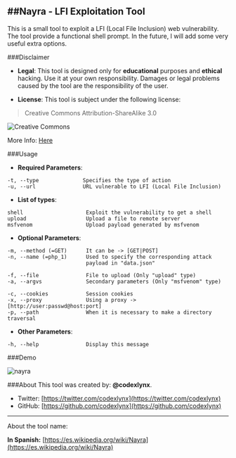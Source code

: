 ##Nayra - LFI Exploitation Tool
--------
This is a small tool to exploit a LFI (Local File Inclusion) web vulnerability.
The tool provide a functional shell prompt. In the future, I will add some very useful extra options.

###Disclaimer

* __Legal__:
This tool is designed only for __educational__ purposes and __ethical__ hacking. Use it at your own responsibility. Damages or legal problems caused by the tool are the responsibility of the user.

* __License__:
This tool is subject under the following license:

 >Creative Commons Attribution-ShareAlike 3.0

 ![](https://licensebuttons.net/l/by-sa/3.0/88x31.png "Creative Commons")

 More Info: [Here](https://creativecommons.org/licenses/by-sa/3.0/ "Legal Description")


###Usage
* __Required Parameters__:

```
-t, --type              Specifies the type of action
-u, --url               URL vulnerable to LFI (Local File Inclusion)
```

* __List of types__:

```
shell                    Exploit the vulnerability to get a shell
upload                   Upload a file to remote server
msfvenom                 Upload payload generated by msfvenom
```

* __Optional Parameters__:
 
```
-m, --method (=GET)      It can be -> [GET|POST]
-n, --name (=php_1)      Used to specify the corresponding attack
                         payload in "data.json"

-f, --file               File to upload (Only "upload" type)
-a, --argvs              Secondary parameters (Only "msfvenom" type)

-c, --cookies            Session cookies
-x, --proxy              Using a proxy -> [http://user:passwd@host:port]
-p, --path               When it is necessary to make a directory traversal
```

* __Other Parameters__:

```
-h, --help               Display this message
```

###Demo

![nayra](https://cloud.githubusercontent.com/assets/12601189/8551306/a78ded2c-24cd-11e5-8493-a71824533352.gif)

###About
This tool was created by: __@codexlynx__.

* Twitter: [https://twitter.com/codexlynx](https://twitter.com/codexlynx)
* GitHub: [https://github.com/codexlynx](https://github.com/codexlynx)

----------------
About the tool name:

__In Spanish:__ [https://es.wikipedia.org/wiki/Nayra](https://es.wikipedia.org/wiki/Nayra)
